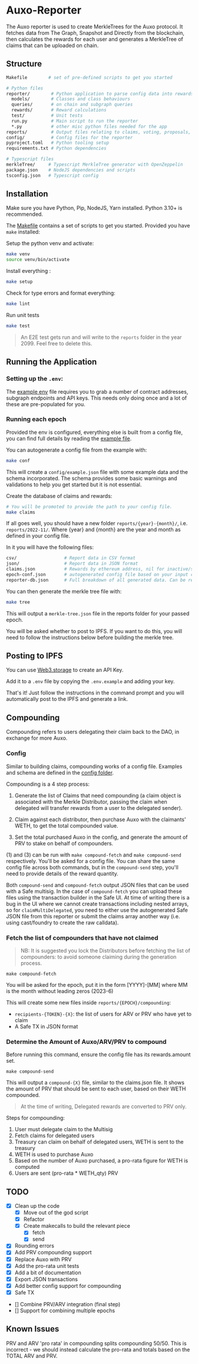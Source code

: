 # Auxo-Reporter

The Auxo reporter is used to create MerkleTrees for the Auxo protocol.
It fetches data from The Graph, Snapshot and Directly from the blockchain, then calculates the rewards for each user and generates a MerkleTree of claims that can be uploaded on chain.

## Structure

```sh
Makefile        # set of pre-defined scripts to get you started

# Python files
reporter/        # Python application to parse config data into rewards database
  models/        # Classes and class behaviours
  queries/       # on chain and subgraph queries
  rewards/       # Reward calculations
  test/          # Unit tests
  run.py         # Main script to run the reporter
  *.py           # other misc python files needed for the app
reports/         # Output files relating to claims, voting, proposals, rewards and the final tree
config/          # Config files for the reporter
pyproject.toml   # Python tooling setup
requirements.txt # Python dependencies

# Typescript files
merkleTree/     # Typescript MerkleTree generator with OpenZeppelin
package.json    # NodeJS dependencies and scripts
tsconfig.json   # Typescript config
```

## Installation

Make sure you have Python, Pip, NodeJS, Yarn installed. Python 3.10+ is recommended.

The [Makefile](./Makefile) contains a set of scripts to get you started. Provided you have `make` installed:

Setup the python venv and activate:

```sh
make venv
source venv/bin/activate
```

Install everything :

```sh
make setup
```

Check for type errors and format everything:

```sh
make lint
```

Run unit tests

```sh
make test
```

> An E2E test gets run and will write to the `reports` folder in the year 2099. Feel free to delete this.

## Running the Application

### Setting up the `.env`:

The [example env](.env.example) file requires you to grab a number of contract addresses, subgraph endpoints and API keys. This needs only doing once and a lot of these are pre-populated for you.

### Running each epoch

Provided the env is configured, everything else is built from a config file, you can find full details by reading the [example file](./config/example.jsonc).

You can autogenerate a config file from the example with:

```sh
make conf
```

This will create a `config/example.json` file with some example data and the schema incorporated. The schema provides some basic warnings and validations to help you get started but it is not essential.

Create the database of claims and rewards:

```sh
# You will be promoted to provide the path to your config file.
make claims
```

If all goes well, you should have a new folder `reports/{year}-{month}/`, i.e. `reports/2022-11/`. Where {year} and {month} are the year and month as defined in your config file.

In it you will have the following files:

```sh
csv/                  # Report data in CSV format
json/                 # Report data in JSON format
claims.json           # Rewards by ethereum address, nil for inactive/slashed users
epoch-conf.json       # autogenerated config file based on your input config file
reporter-db.json      # Full breakdown of all generated data. Can be readable by TinyDB
```

You can then generate the merkle tree file with:

```sh
make tree
```

This will output a `merkle-tree.json` file in the reports folder for your passed epoch.

You will be asked whether to post to IPFS. If you want to do this, you will need to follow the instructions below before building the merkle tree.

## Posting to IPFS

You can use [Web3.storage](https://web3.storage/tokens/) to create an API Key.

Add it to a `.env` file by copying the `.env.example` and adding your key.

That's it! Just follow the instructions in the command prompt and you will automatically post to the IPFS and generate a link.

## Compounding

Compounding refers to users delegating their claim back to the DAO, in exchange for more Auxo. 

### Config

Similar to building claims, compounding works of a config file. Examples and schema are defined in the [config folder](./config). 

Compounding is a 4 step process:

1. Generate the list of Claims that need compounding (a claim object is associated with the Merkle Distributor, passing the claim when delegated will transfer rewards from a user to the delegated sender). 

2. Claim against each distributor, then purchase Auxo with the claimants' WETH, to get the total compounded value.

3. Set the total purchased Auxo in the config, and generate the amount of PRV to stake on behalf of compounders.

(1) and (3) can be run with `make compound-fetch` and `make compound-send` respectively. You'll be asked for a config file. You can share the same config file across both commands, but in the `compound-send` step, you'll need to provide details of the reward quantity.

Both `compound-send` and `compound-fetch` output JSON files that can be used with a Safe multisig. In the case of `compound-fetch` you can upload these files using the transaction builder in the Safe UI. At time of writing there is a bug in the UI where we cannot create transactions including nested arrays, so for `claimMultiDelegated`, you need to either use the autogenerated Safe JSON file from this reporter or submit the claims array another way (i.e. using cast/foundry to create the raw calldata).


### Fetch the list of compounders that have not claimed

> NB: It is suggested you lock the Distributors before fetching the list of compounders: to avoid someone claiming during the generation process.

```
make compound-fetch
```
You will be asked for the epoch, put it in the form [YYYY]-[MM] where MM is the month without leading zeros (2023-6)

This will create some new files inside `reports/{EPOCH}/compounding`:
- `recipients-{TOKEN}-{X}`: the list of users for ARV or PRV who have yet to claim
- A Safe TX in JSON format

### Determine the Amount of Auxo/ARV/PRV to compound

Before running this command, ensure the config file has its rewards.amount set.

```
make compound-send
```
This will output a `compound-{X}` file, similar to the claims.json file. It shows the amount of PRV that should be sent to each user, based on their WETH compounded.

> At the time of writing, Delegated rewards are converted to PRV only.

Steps for compounding:

1. User must delegate claim to the Multisig
2. Fetch claims for delegated users
3. Treasury can claim on behalf of delegated users, WETH is sent to the treasury
4. WETH is used to purchase Auxo
5. Based on the number of Auxo purchased, a pro-rata figure for WETH is computed
6. Users are sent (pro-rata * WETH_qty) PRV

## TODO

- [x] Clean up the code
    - [x] Move out of the god script
    - [x] Refactor
    - [x] Create makecalls to build the relevant piece
        - [x] fetch
        - [x] send
- [x] Rounding errors
- [x] Add PRV compounding support
- [x] Replace Auxo with PRV
- [x] Add the pro-rata unit tests
- [x] Add a bit of documentation
- [x] Export JSON transactions
- [x] Add better config support for compounding
- [x] Safe TX 
- [] Combine PRV/ARV integration (final step)
- [] Support for combining multiple epochs

## Known Issues

PRV and ARV 'pro rata' in compounding splits compounding 50/50. This is incorrect - we should instead calculate the pro-rata and totals based on the TOTAL ARV and PRV.
